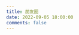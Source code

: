 ```yaml
---
title: 朋友圈
date: 2022-09-05 18:00:00
comments: false
---
```


<style>
  #cf-container {
    background: transparent !important;
  }
  .cf-article .cf-article-title:hover {
    color: #f4f4f4 !important;
  }
  .cf-img-avatar {
    opacity: .4 !important;
  }
  .cf-article-author:hover {
    background: var(--theme-color) !important;
  }
  #cf-more:hover {
    background: var(--theme-color) !important;
  }
  .cf-overshow p a:hover {
    color: #f4f4f4 !important;
  }
  .cf-article {
    transition: transform linear 0.3s;
  }
  .cf-article:hover {
    transform: scale(1.05);
    box-shadow: 0 5px 10px 8px #07111b29;
  }
  .cf-article {
    border-radius: 15px !important;
    border: 1px solid #a5a5a5ee !important;
  }
  ::selection {
  background: var(--theme-color) !important;
  color: #f4f4f4 !important;
  }
</style>

<div id="hexo-circle-of-friends-root"></div>
<script>
    let UserConfig = {
        // 替换为你的API!!!
        private_api_url: '',
        // 点击加载更多时，一次最多加载几篇文章，默认10
        page_turning_number: 12,
        // 头像加载失败时，默认头像地址
        error_img: '/assets/r1.jpg',
        // 进入页面时第一次的排序规则
        sort_rule: 'created'
    }
</script>
<link rel="stylesheet" href="https://cdn1.tianli0.top/gh/zhheo/JS-Heo@master/mainColor/heoMainColor.css">
<script type="text/javascript" src="https://cdn1.tianli0.top/gh/zhheo/JS-Heo@master/moments5/app.min.js"></script>
<script type="text/javascript" src="https://cdn1.tianli0.top/gh/zhheo/JS-Heo@master/moments5/bundle.js"></script>
